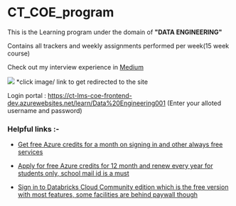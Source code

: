 # CT_COE_program
 
This is the Learning program under the domain of **"DATA ENGINEERING"**

 Contains all trackers and weekly assignments performed per week(15 week course)

 Check out my interview experience in [Medium](https://medium.com/@joydeep150703/my-celebal-technology-center-of-excellence-coe-interview-experience-2024-d0bca04bbd1e)

[![](https://miro.medium.com/v2/resize:fit:1100/format:webp/1*SEtIe7xxZGVf_XYd6X3Efw.png)](https://medium.com/@joydeep150703/my-celebal-technology-center-of-excellence-coe-interview-experience-2024-d0bca04bbd1e)
*click image/ link to get redirected to the site

Login portal  : https://ct-lms-coe-frontend-dev.azurewebsites.net/learn/Data%20Engineering001 (Enter your alloted username and password)

### Helpful links :-

- [Get free Azure credits for a month on signing in and other always free services](https://azure.microsoft.com/en-in/pricing/purchase-options/azure-account?icid=azurefreeaccount)

- [Apply for free Azure credits for 12 month and renew every year for students only, school mail id is a must](https://azure.microsoft.com/en-us/pricing/offers/ms-azr-0170p/)

- [Sign in to Databricks Cloud Community edition which is the free version with most features, some facilities are behind paywall though](https://community.cloud.databricks.com/login.html?tuuid=1244a9a5-c336-4f6c-9a61-f8c26c73c7e7#tables/new/file)
